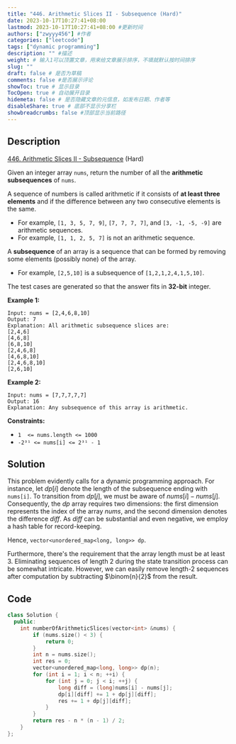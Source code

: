 ```yaml
---
title: "446. Arithmetic Slices II - Subsequence (Hard)"
date: 2023-10-17T10:27:41+08:00
lastmod: 2023-10-17T10:27:41+08:00 #更新时间
authors: ["zwyyy456"] #作者
categories: ["leetcode"]
tags: ["dynamic programming"]
description: "" #描述
weight: # 输入1可以顶置文章，用来给文章展示排序，不填就默认按时间排序
slug: ""
draft: false # 是否为草稿
comments: false #是否展示评论
showToc: true # 显示目录
TocOpen: true # 自动展开目录
hidemeta: false # 是否隐藏文章的元信息，如发布日期、作者等
disableShare: true # 底部不显示分享栏
showbreadcrumbs: false #顶部显示当前路径
---
```

## Description

[446. Arithmetic Slices II - Subsequence][link] (Hard)

[link]: https://leetcode.com/problems/arithmetic-slices-ii-subsequence/

Given an integer array `nums`, return the number of all the **arithmetic subsequences** of `nums`.

A sequence of numbers is called arithmetic if it consists of **at least three elements** and if the
difference between any two consecutive elements is the same.

- For example, `[1, 3, 5, 7, 9]`, `[7, 7, 7, 7]`, and `[3, -1, -5, -9]` are arithmetic sequences.
- For example, `[1, 1, 2, 5, 7]` is not an arithmetic sequence.

A **subsequence** of an array is a sequence that can be formed by removing some elements (possibly
none) of the array.

- For example, `[2,5,10]` is a subsequence of `[1,2,1,2,4,1,5,10]`.

The test cases are generated so that the answer fits in **32-bit** integer.

**Example 1:**

```
Input: nums = [2,4,6,8,10]
Output: 7
Explanation: All arithmetic subsequence slices are:
[2,4,6]
[4,6,8]
[6,8,10]
[2,4,6,8]
[4,6,8,10]
[2,4,6,8,10]
[2,6,10]
```

**Example 2:**

```
Input: nums = [7,7,7,7,7]
Output: 16
Explanation: Any subsequence of this array is arithmetic.
```

**Constraints:**

- `1  <= nums.length <= 1000`
- `-2³¹ <= nums[i] <= 2³¹ - 1`



## Solution

This problem evidently calls for a dynamic programming approach. For instance, let $dp[i]$ denote the length of the subsequence ending with `nums[i]`. To transition from $dp[j]$, we must be aware of $nums[i] - nums[j]$. Consequently, the $dp$ array requires two dimensions: the first dimension represents the index of the array $nums$, and the second dimension denotes the difference $diff$. As $diff$ can be substantial and even negative, we employ a hash table for record-keeping.

Hence, `vector<unordered_map<long, long>> dp`.

Furthermore, there's the requirement that the array length must be at least $3$. Eliminating sequences of length $2$ during the state transition process can be somewhat intricate. However, we can easily remove length-$2$ sequences after computation by subtracting $\binom{n}{2}$ from the result.

## Code

```cpp
class Solution {
  public:
    int numberOfArithmeticSlices(vector<int> &nums) {
        if (nums.size() < 3) {
            return 0;
        }
        int n = nums.size();
        int res = 0;
        vector<unordered_map<long, long>> dp(n);
        for (int i = 1; i < n; ++i) {
        	for (int j = 0; j < i; ++j) {
        		long diff = (long)nums[i] - nums[j];
        		dp[i][diff] += 1 + dp[j][diff];
        		res += 1 + dp[j][diff];
        	}
        }
        return res - n * (n - 1) / 2;
    }
};
```
